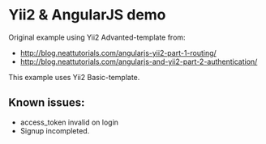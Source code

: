 # Yii2 & AngularJS demo

Original example using Yii2 Advanted-template from:
- http://blog.neattutorials.com/angularjs-yii2-part-1-routing/
- http://blog.neattutorials.com/angularjs-and-yii2-part-2-authentication/

This example uses Yii2 Basic-template.

## Known issues:
- access_token invalid on login
- Signup incompleted.

